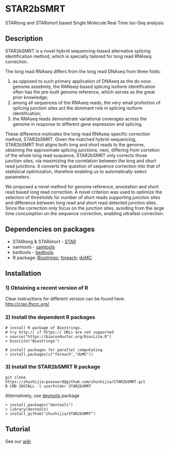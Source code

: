 # STAR2bSMRT
STARlong and STARshort based Single Molecule Real Time Iso-Seq analysis

## Description
STAR2bSMRT is a novel hybrid sequencing-based alternative splicing identification method, which is specially tailored for long read RNAseq correction. 

The long read RNAseq differs from the long read DNAseq from three folds: 
1) as opposed to such primary application of DNAseq as the do novo genome assebmly, the RANseq-based splicing isoform identification often has the pre-built genome reference, which serves as the great prior knowledge; 
2) among all sequences of the RNAseq reads, the very small profortion of splicing junction sites act the dominant role in splicing isoform identification; 
3) the RNAseq reads demonstrate variational coverages across the genome in response to different gene expression and splicing. 

These difference motivates the long read RNAseq-specific correction method, STAR2bSMRT. Given the matched hybrid-sequencing, STAR2bSMRT first aligns both long and short reads to the genome, obtaining the approximate splicing junctions; next, differing from corretion of the whole long read suquence, STAR2bSMRT only corrects those junction sites, via maximizing the correlation between the long and short read junctions. It converts the question of sequence correction into that of statistical optimization, therefore enabling us to automatically select parameters. 


We proposed a novel method for genome reference, annotation and short read based long read correction. A novel criterion was used to optimize the selection of thresholds for number of short reads supporting junction sites and difference between long read and short read detected junction sites. Since the correction only focus on the junction sites, avoiding from the large time concumption on the sequence correction, enabling ultrafast correction. 

## Dependencies on packages
-  STARlong & STARshort - [STAR](https://github.com/alexdobin/STAR)
-  samtools - [samtools](http://samtools.sourceforge.net/)
-  bedtools - [bedtools](http://bedtools.readthedocs.io/en/latest/)
-  R package: [Biostrings](https://bioconductor.org/packages/release/bioc/html/Biostrings.html); [foreach](https://cran.r-project.org/web/packages/foreach/); [doMC](https://cran.r-project.org/web/packages/doMC/)


## Installation
### 1) Obtaining a recent version of R
Clear instructions for different version can be found here:
http://cran.fhcrc.org/

### 2) Install the dependent R packages
```
# install R package of Biostrings. 
# try http:// if https:// URLs are not supported
> source("https://bioconductor.org/biocLite.R")
> biocLite("Biostrings")

# install packages for parallel computating
> install.packages(c("foreach","doMC"))

```

### 3) Install the STAR2bSMRT R package
```
git clone https://zhushijia:password@github.com/zhushijia/STAR2bSMRT.git 
R CMD INSTALL -l userFolder STAR2bSMRT
```
Alternatively, use [devtools](https://github.com/hadley/devtools) package
```
> install.packages("devtools")
> library(devtools)
> install_github("zhushijia/STAR2bSMRT")
```

## Tutorial
   See our [wiki](https://github.com/zhushijia/STAR2bSMRT/wiki)


